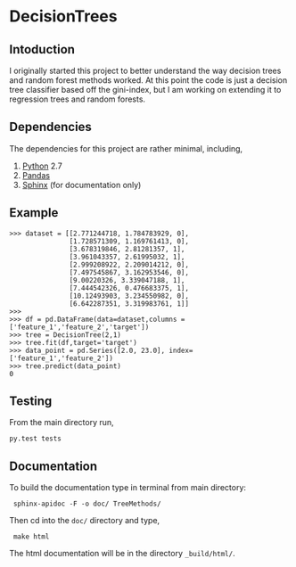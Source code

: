 # DecisionTrees


## Intoduction
I originally started this project to better understand the way decision trees and random forest methods worked.  At this point the code is just a decision tree classifier based off the gini-index, but I am working on extending it to regression trees and random forests.

## Dependencies
The dependencies for this project are rather minimal, including,

1. <a href="https://www.python.org/">Python</a> 2.7
2. <a href="http://pandas.pydata.org/">Pandas</a>
3. <a href="http://www.sphinx-doc.org/en/stable/">Sphinx</a> (for documentation only)

## Example

	>>> dataset = [[2.771244718, 1.784783929, 0],
			       [1.728571309, 1.169761413, 0],
			       [3.678319846, 2.81281357, 1],
			       [3.961043357, 2.61995032, 1],
			       [2.999208922, 2.209014212, 0],
			       [7.497545867, 3.162953546, 0],
			       [9.00220326, 3.339047188, 1],
			       [7.444542326, 0.476683375, 1],
			       [10.12493903, 3.234550982, 0],
			       [6.642287351, 3.319983761, 1]]
	>>> 
	>>> df = pd.DataFrame(data=dataset,columns =['feature_1','feature_2','target'])
	>>> tree = DecisionTree(2,1)
	>>> tree.fit(df,target='target')
	>>> data_point = pd.Series([2.0, 23.0], index=['feature_1','feature_2'])
	>>> tree.predict(data_point)
	0

## Testing
From the main directory run,

	py.test tests

## Documentation

To build the documentation type in terminal from main directory:

<code> sphinx-apidoc -F -o doc/ TreeMethods/ </code>

Then cd into the <code>doc/</code> directory and type,

<code> make html </code>

The html documentation will be in the directory <code>_build/html/</code>.

